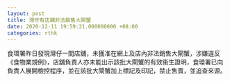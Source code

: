 ```yaml
---
layout: post
title: 灣仔有店舖非法銷售大閘蟹
date: 2020-12-11 19:59:21.000000000 +08:00
categories: rthk
---
```


食環署昨日發現灣仔一間店舖，未獲准在網上及店內非法銷售大閘蟹，涉嫌違反《食物業規例》，店舖負責人亦未能出示該批大閘蟹的有效衞生證明，食環署已向負責人展開檢控程序，並在該批大閘蟹加上標記及印記，禁止售賣，並追查來源。

